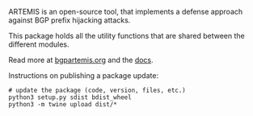 ARTEMIS is an open-source tool, that implements a defense approach against BGP prefix hijacking attacks.

This package holds all the utility functions that are shared between the different modules.

Read more at [bgpartemis.org](http://bgpartemis.org/) and the [docs](https://bgpartemis.readthedocs.io/en/latest/).

Instructions on publishing a package update:

```
# update the package (code, version, files, etc.)
python3 setup.py sdist bdist_wheel
python3 -m twine upload dist/*
```